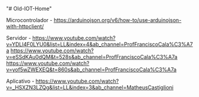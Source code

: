 "# Old-IOT-Home" 

Microcontrolador - https://arduinojson.org/v6/how-to/use-arduinojson-with-httpclient/

Servidor - https://www.youtube.com/watch?v=YDLl4F0LYU0&list=LL&index=4&ab_channel=ProfFranciscoCala%C3%A7a
           https://www.youtube.com/watch?v=eSSdKAu0dQM&t=528s&ab_channel=ProfFranciscoCala%C3%A7a
           https://www.youtube.com/watch?v=yof5wZWEXEQ&t=860s&ab_channel=ProfFranciscoCala%C3%A7a

Aplicativo - https://www.youtube.com/watch?v=_HSXZN3LZQg&list=LL&index=3&ab_channel=MatheusCastiglioni